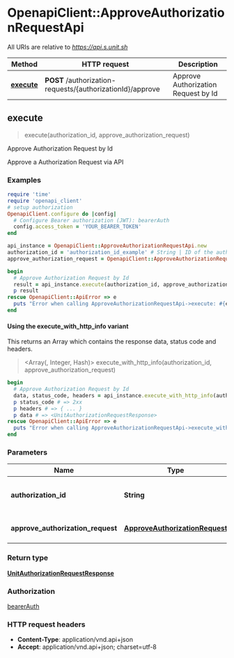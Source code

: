 # OpenapiClient::ApproveAuthorizationRequestApi

All URIs are relative to *https://api.s.unit.sh*

| Method | HTTP request | Description |
| ------ | ------------ | ----------- |
| [**execute**](ApproveAuthorizationRequestApi.md#execute) | **POST** /authorization-requests/{authorizationId}/approve | Approve Authorization Request by Id |


## execute

> <UnitAuthorizationRequestResponse> execute(authorization_id, approve_authorization_request)

Approve Authorization Request by Id

Approve a Authorization Request via API 

### Examples

```ruby
require 'time'
require 'openapi_client'
# setup authorization
OpenapiClient.configure do |config|
  # Configure Bearer authorization (JWT): bearerAuth
  config.access_token = 'YOUR_BEARER_TOKEN'
end

api_instance = OpenapiClient::ApproveAuthorizationRequestApi.new
authorization_id = 'authorization_id_example' # String | ID of the authorization request to approve
approve_authorization_request = OpenapiClient::ApproveAuthorizationRequest.new # ApproveAuthorizationRequest | Approve Authorization Request

begin
  # Approve Authorization Request by Id
  result = api_instance.execute(authorization_id, approve_authorization_request)
  p result
rescue OpenapiClient::ApiError => e
  puts "Error when calling ApproveAuthorizationRequestApi->execute: #{e}"
end
```

#### Using the execute_with_http_info variant

This returns an Array which contains the response data, status code and headers.

> <Array(<UnitAuthorizationRequestResponse>, Integer, Hash)> execute_with_http_info(authorization_id, approve_authorization_request)

```ruby
begin
  # Approve Authorization Request by Id
  data, status_code, headers = api_instance.execute_with_http_info(authorization_id, approve_authorization_request)
  p status_code # => 2xx
  p headers # => { ... }
  p data # => <UnitAuthorizationRequestResponse>
rescue OpenapiClient::ApiError => e
  puts "Error when calling ApproveAuthorizationRequestApi->execute_with_http_info: #{e}"
end
```

### Parameters

| Name | Type | Description | Notes |
| ---- | ---- | ----------- | ----- |
| **authorization_id** | **String** | ID of the authorization request to approve |  |
| **approve_authorization_request** | [**ApproveAuthorizationRequest**](ApproveAuthorizationRequest.md) | Approve Authorization Request |  |

### Return type

[**UnitAuthorizationRequestResponse**](UnitAuthorizationRequestResponse.md)

### Authorization

[bearerAuth](../README.md#bearerAuth)

### HTTP request headers

- **Content-Type**: application/vnd.api+json
- **Accept**: application/vnd.api+json; charset=utf-8

